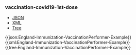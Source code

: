 ### vaccination-covid19-1st-dose


<div class="nhsd-!t-margin-bottom-6">
  <ul class="nav nav-tabs" role="tablist">
        <li role="presentation" class="active">
            <a href="#JSON" role="tab" data-toggle="tab">JSON</a>
        </li>
         <li role="presentation">
            <a href="#XML" role="tab" data-toggle="tab">XML</a>
        </li>
        <li role="presentation">
            <a href="#Tree" role="tab" data-toggle="tab">Tree</a>
        </li>
  </ul>
    
  <div class="tab-content snippet">
    <div id="JSON" role="tabpanel" class="tab-pane active">
{{json:England-Immunization-VaccinationPerformer-Example}}
    </div>
    <div id="XML" role="tabpanel" class="tab-pane">
{{xml:England-Immunization-VaccinationPerformer-Example}}
    </div>
    <div id="Tree" role="tabpanel" class="tab-pane">
{{tree:England-Immunization-VaccinationPerformer-Example}}
    </div>
  </div>
</div>